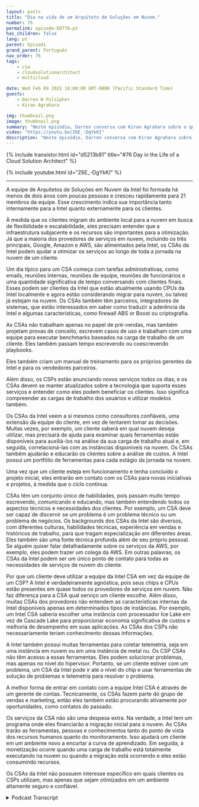 ```yaml
---
layout: posts
title: "Dia na vida de um Arquiteto de Soluções em Nuvem."
number: 76
permalink: episode-EDT76-pt
has_children: false
lang: pt
parent: Episodi
grand_parent: Português
nav_order: 76
tags:
    - csa
    - cloudsolutionarchitect
    - multicloud

date: Wed Feb 09 2022 16:00:00 GMT-0800 (Pacific Standard Time)
guests:
    - Darren W Pulsipher
    - Kiran Agrahara

img: thumbnail.png
image: thumbnail.png
summary: "Neste episódio, Darren conversa com Kiran Agrahara sobre o que os Arquitetos de Soluções em Nuvem (CSAs) da Intel fazem em um dia para beneficiar não apenas os provedores de serviços em nuvem (CSPs), mas também os usuários finais."
video: "https://youtu.be/Z6E_-DgYkKI"
description: "Neste episódio, Darren conversa com Kiran Agrahara sobre o que os Arquitetos de Soluções em Nuvem (CSAs) da Intel fazem em um dia para beneficiar não apenas os provedores de serviços em nuvem (CSPs), mas também os usuários finais."
---
```


<div>
{% include transistor.html id="d5213b81" title="#76 Day in the Life of a Cloud Solution Architect" %}

{% include youtube.html id="Z6E_-DgYkKI" %}
</div>

---

A equipe de Arquitetos de Soluções em Nuvem da Intel foi formada há menos de dois anos com poucas pessoas e cresceu rapidamente para 21 membros da equipe. Esse crescimento indica sua importância tanto internamente para a Intel quanto externamente para os clientes.

À medida que os clientes migram do ambiente local para a nuvem em busca de flexibilidade e escalabilidade, eles precisam entender que a infraestrutura subjacente e os recursos são importantes para a otimização. Já que a maioria dos provedores de serviços em nuvem, incluindo os três principais, Google, Amazon e AWS, são alimentados pela Intel, os CSAs da Intel podem ajudar a otimizar os serviços ao longo de toda a jornada na nuvem de um cliente.

Um dia típico para um CSA começa com tarefas administrativas, como emails, reuniões internas, reuniões de equipe, reuniões de funcionários e uma quantidade significativa de tempo conversando com clientes finais. Esses podem ser clientes da Intel que estão atualmente usando CPUs da Intel localmente e agora estão considerando migrar para nuvem, ou talvez já estejam na nuvem. Os CSAs também têm parceiros, integradores de sistemas, que estão interessados em saber como traduzir a aderência da Intel e algumas características, como firewall ABS or Boost ou criptografia.

As CSAs não trabalham apenas no papel de pré-vendas, mas também projetam provas de conceito, escrevem casos de uso e trabalham com uma equipe para executar benchmarks baseados na carga de trabalho de um cliente. Eles também passam tempo escrevendo ou coescrevendo playbooks.

Eles também criam um manual de treinamento para os próprios gerentes da Intel e para os vendedores parceiros.

Além disso, os CSPs estão anunciando novos serviços todos os dias, e os CSAs devem se manter atualizados sobre a tecnologia que suporta esses serviços e entender como eles podem beneficiar os clientes. Isso significa compreender as cargas de trabalho dos usuários e utilizar modelos também.

Os CSAs da Intel veem a si mesmos como consultores confiáveis, uma extensão da equipe do cliente, em vez de tentarem tomar as decisões. Muitas vezes, por exemplo, um cliente saberá em qual nuvem deseja utilizar, mas precisará de ajuda para examinar quais ferramentas estão disponíveis para auxiliá-los na análise da sua carga de trabalho atual e, em seguida, correlacioná-las com as instâncias disponíveis na nuvem. Os CSAs também ajudarão e educarão os clientes sobre a análise de custos. A Intel possui um portfólio de ferramentas para cada estágio da jornada na nuvem.

Uma vez que um cliente esteja em funcionamento e tenha concluído o projeto inicial, eles entrarão em contato com os CSAs para novas iniciativas e projetos, à medida que o ciclo continua.

CSAs têm um conjunto único de habilidades, pois passam muito tempo escrevendo, comunicando e educando, mas também entendendo todos os aspectos técnicos e necessidades dos clientes. Por exemplo, um CSA deve ser capaz de discernir se um problema é um problema técnico ou um problema de negócios. Os backgrounds dos CSAs da Intel são diversos, com diferentes culturas, habilidades técnicas, experiência em vendas e históricos de trabalho, para que tragam especialização em diferentes áreas. Eles também são uma fonte técnica profunda além de seu próprio pessoal. Se alguém quiser falar detalhadamente sobre os serviços da AWS, por exemplo, eles podem trazer um colega da AWS. Em outras palavras, os CSAs da Intel podem ser um único ponto de contato para todas as necessidades de serviços de nuvem do cliente.

Por que um cliente deve utilizar a equipe da Intel CSA em vez da equipe de um CSP? A Intel é verdadeiramente agnóstica, pois seus chips e CPUs estão presentes em quase todos os provedores de serviços em nuvem. Não faz diferença para a CSA qual serviço um cliente escolhe. Além disso, muitas CSAs dos provedores não entendem as características internas da Intel disponíveis apenas em determinados tipos de instâncias. Por exemplo, um Intel CSA saberia escolher uma instância com processador Ice Lake em vez de Cascade Lake para proporcionar economia significativa de custos e melhoria de desempenho em suas aplicações. As CSAs dos CSPs não necessariamente teriam conhecimento dessas informações.

A Intel também possui muitas ferramentas para coletar telemetria, seja em uma instância em nuvem ou em uma instância de metal nu. Os CSP CSAs não têm acesso a essas ferramentas. Eles podem solucionar problemas, mas apenas no nível do hipervisor. Portanto, se um cliente estiver com um problema, um CSA da Intel pode ir até o nível do chip e usar ferramentas de solução de problemas e telemetria para resolver o problema.

A melhor forma de entrar em contato com a equipe Intel CSA é através de um gerente de contas. Tecnicamente, os CSAs fazem parte do grupo de vendas e marketing, então eles também estão procurando ativamente por oportunidades, como contatos do passado.

Os serviços da CSA não são uma despesa extra. Na verdade, a Intel tem um programa onde eles financiarão a migração inicial para a nuvem. As CSAs trarão as ferramentas, pessoas e conhecimentos tanto do ponto de vista dos recursos humanos quanto do monitoramento. Isso ajudará um cliente em um ambiente novo a encurtar a curva de aprendizado. Em seguida, a monetização ocorre quando uma carga de trabalho está totalmente executando na nuvem ou quando a migração está ocorrendo e eles estão consumindo recursos.

Os CSAs da Intel não possuem interesse específico em quais clientes os CSPs utilizam, mas apenas que sejam otimizados em um ambiente altamente seguro e confiável.



<details>
<summary> Podcast Transcript </summary>

<p></p>

</details>
